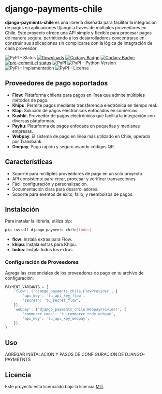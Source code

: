 # django-payments-chile

**django-payments-chile** es una librería diseñada para facilitar la integración de pagos en aplicaciones Django a través de múltiples proveedores en Chile. Este proyecto ofrece una API simple y flexible para procesar pagos de manera segura, permitiendo a los desarrolladores concentrarse en construir sus aplicaciones sin complicarse con la lógica de integración de cada proveedor.

![PyPI - Status](https://img.shields.io/pypi/status/django-payments-chile)
[![Downloads](https://pepy.tech/badge/django-payments-chile)](https://pepy.tech/project/django-payments-chile)
[![Codacy Badge](https://app.codacy.com/project/badge/Grade/fde07768d1714b0b93c6addd5e13bb7f)](https://app.codacy.com/gh/mariofix/django-payments-chile/dashboard?utm_source=gh&utm_medium=referral&utm_content=&utm_campaign=Badge_grade)
[![Codacy Badge](https://app.codacy.com/project/badge/Coverage/7dc3c8d6fe844fdaa1de0cb86c242934)](https://app.codacy.com/gh/mariofix/django-payments-chile/dashboard?utm_source=gh&utm_medium=referral&utm_content=&utm_campaign=Badge_coverage)
[![pre-commit.ci status](https://results.pre-commit.ci/badge/github/mariofix/django-payments-chile/main.svg)](https://results.pre-commit.ci/latest/github/mariofix/django-payments-chile/main)
![PyPI](https://img.shields.io/pypi/v/django-payments-chile)
![PyPI - Python Version](https://img.shields.io/pypi/pyversions/django-payments-chile)
![PyPI - Implementation](https://img.shields.io/pypi/implementation/django-payments-chile)
![PyPI - License](https://img.shields.io/pypi/l/django-payments-chile)

## Proveedores de pago soportados

- **Flow**: Plataforma chilena para pagos en línea que admite múltiples métodos de pago.
- **Khipu**: Permite pagos mediante transferencia electrónica en tiempo real.
- **Klap**: Solución de pagos electrónicos enfocados en comercios.
- **Kushki**: Proveedor de pagos electrónicos que facilita la integración con diversas plataformas.
- **Payku**: Plataforma de pagos enfocada en pequeñas y medianas empresas.
- **Webpay**: El sistema de pago en línea más utilizado en Chile, operado por Transbank.
- **Onepay**: Pago rápido y seguro usando códigos QR.

## Características

- Soporte para múltiples proveedores de pago en un solo proyecto.
- API consistente para crear, procesar y verificar transacciones.
- Fácil configuración y personalización.
- Documentación clara para desarrolladores.
- Soporte para eventos de éxito, fallo, y reembolsos de pagos.

## Instalación

Para instalar la librería, utiliza pip:

```bash
pip install django-payments-chile[todos]
```

- **flow**: Instala extras para Flow.
- **khipu**: Instala extras para Khipu.
- **todos**: Instala todos los extras.

### Configuración de Proveedores

Agrega las credenciales de los proveedores de pago en tu archivo de configuración:

```python
PAYMENT_VARIANTS = {
    'flow': ('django_payments_chile.FlowProvider', {
        'api_key': 'tu_api_key_flow',
        'secret': 'tu_secret_flow',
    }),
    'webpay': ('django_payments_chile.WebpayProvider', {
        'commerce_code': 'tu_commerce_code_webpay',
        'api_key': 'tu_api_key_webpay',
    }),
}
```

## Uso

AGREGAR INSTALACION Y PASOS DE CONFIGURACION DE DJANGO-PAYMETNTS

## Licencia

Este proyecto está licenciado bajo la licencia [MIT](LICENSE).

